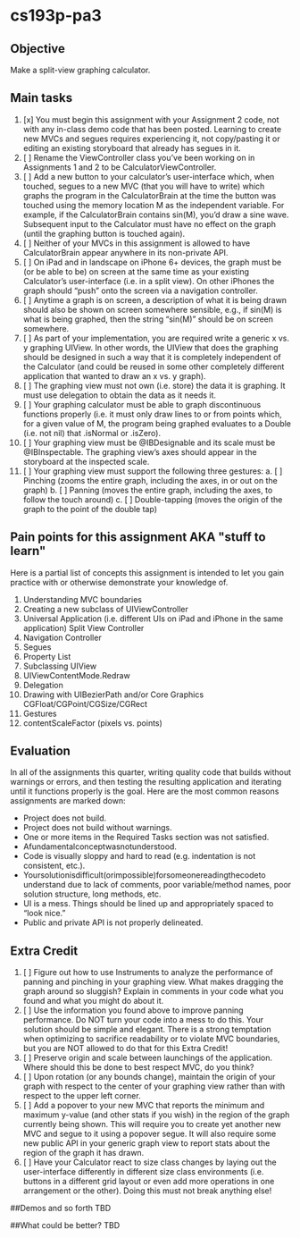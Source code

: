 # cs193p-pa3

## Objective
Make a split-view graphing calculator.

## Main tasks
1. [x] You must begin this assignment with your Assignment 2 code, not with any in-class demo code that has been posted. Learning to create new MVCs and segues requires experiencing it, not copy/pasting it or editing an existing storyboard that already has segues in it.
2. [ ] Rename the ViewController class you’ve been working on in Assignments 1 and 2 to be CalculatorViewController.
3. [ ] Add a new button to your calculator’s user-interface which, when touched, segues to a new MVC (that you will have to write) which graphs the program in the CalculatorBrain at the time the button was touched using the memory location M as the independent variable. For example, if the CalculatorBrain contains sin(M), you’d draw a sine wave. Subsequent input to the Calculator must have no effect on the graph (until the graphing button is touched again).
4. [ ] Neither of your MVCs in this assignment is allowed to have CalculatorBrain appear anywhere in its non-private API.
5. [ ] On iPad and in landscape on iPhone 6+ devices, the graph must be (or be able to be) on screen at the same time as your existing Calculator’s user-interface (i.e. in a split view). On other iPhones the graph should “push” onto the screen via a navigation controller.
6. [ ] Anytime a graph is on screen, a description of what it is being drawn should also be shown on screen somewhere sensible, e.g., if sin(M) is what is being graphed, then the string “sin(M)” should be on screen somewhere.
7. [ ] As part of your implementation, you are required write a generic x vs. y graphing UIView. In other words, the UIView that does the graphing should be designed in such a way that it is completely independent of the Calculator (and could be reused in some other completely different application that wanted to draw an x vs. y graph).
8. [ ] The graphing view must not own (i.e. store) the data it is graphing. It must use delegation to obtain the data as it needs it.
9. [ ] Your graphing calculator must be able to graph discontinuous functions properly (i.e. it must only draw lines to or from points which, for a given value of M, the program being graphed evaluates to a Double (i.e. not nil) that .isNormal or .isZero).
10. [ ] Your graphing view must be @IBDesignable and its scale must be @IBInspectable. The graphing view’s axes should appear in the storyboard at the inspected scale.
11. [ ] Your graphing view must support the following three gestures:
    a. [ ] Pinching (zooms the entire graph, including the axes, in or out on the graph)
    b. [ ] Panning (moves the entire graph, including the axes, to follow the touch around)
    c. [ ] Double-tapping (moves the origin of the graph to the point of the double tap) 

## Pain points for this assignment AKA "stuff to learn"
Here is a partial list of concepts this assignment is intended to let you gain practice with or otherwise demonstrate your knowledge of.

1. Understanding MVC boundaries
2. Creating a new subclass of UIViewController
3. Universal Application (i.e. different UIs on iPad and iPhone in the same application) Split View Controller
4. Navigation Controller
5. Segues
6. Property List
7. Subclassing UIView
8. UIViewContentMode.Redraw
9. Delegation
10. Drawing with UIBezierPath and/or Core Graphics CGFloat/CGPoint/CGSize/CGRect
11. Gestures
12. contentScaleFactor (pixels vs. points)


## Evaluation
In all of the assignments this quarter, writing quality code that builds without warnings or errors, and then testing the resulting application and iterating until it functions properly is the goal.
Here are the most common reasons assignments are marked down:

  * Project does not build.
  * Project does not build without warnings.
  * One or more items in the Required Tasks section was not satisfied.
  * Afundamentalconceptwasnotunderstood.
  * Code is visually sloppy and hard to read (e.g. indentation is not consistent, etc.).
  * Yoursolutionisdifficult(orimpossible)forsomeonereadingthecodeto understand due to lack of comments, poor variable/method names, poor solution structure, long methods, etc.
  * UI is a mess. Things should be lined up and appropriately spaced to “look nice.”
  * Public and private API is not properly delineated.


## Extra Credit
1. [ ] Figure out how to use Instruments to analyze the performance of panning and pinching in your graphing view. What makes dragging the graph around so sluggish? Explain in comments in your code what you found and what you might do about it.
2. [ ] Use the information you found above to improve panning performance. Do NOT turn your code into a mess to do this. Your solution should be simple and elegant. There is a strong temptation when optimizing to sacrifice readability or to violate MVC boundaries, but you are NOT allowed to do that for this Extra Credit!
3. [ ] Preserve origin and scale between launchings of the application. Where should this be done to best respect MVC, do you think?
4. [ ] Upon rotation (or any bounds change), maintain the origin of your graph with respect to the center of your graphing view rather than with respect to the upper left corner.
5. [ ] Add a popover to your new MVC that reports the minimum and maximum y-value (and other stats if you wish) in the region of the graph currently being shown. This will require you to create yet another new MVC and segue to it using a popover segue. It will also require some new public API in your generic graph view to report stats about the region of the graph it has drawn.
6. [ ] Have your Calculator react to size class changes by laying out the user-interface differently in different size class environments (i.e. buttons in a different grid layout or even add more operations in one arrangement or the other). Doing this must not break anything else!


##Demos and so forth
TBD

##What could be better?
TBD
